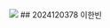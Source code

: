 <img src="https://capsule-render.vercel.app/api?type=soft&color=_#c0e880&height=300&section=header&text=CAU%20IOT&fontSize=90" />
## 2024120378 이한빈

